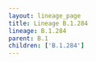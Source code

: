 ```yaml
---
layout: lineage_page
title: Lineage B.1.284
lineage: B.1.284
parent: B.1
children: ['B.1.284']
---
```

